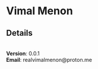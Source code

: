 # Vimal Menon

## Details
<br/>
<b>Version</b>: 0.0.1
<br/>
<b>Email</b>: realvimalmenon@proton.me
<br/>